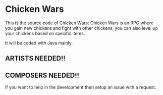 # Chicken Wars

This is the source code of Chicken Wars: Chicken Wars is an RPG where you gain new chickens and fight with other chickens, you can also level up your chickens based on specific items.

It will be coded with Java mainly.

## ARTISTS NEEDED!!
## COMPOSERS NEEDED!!
If you want to help in the development then setup an issue with a request.

